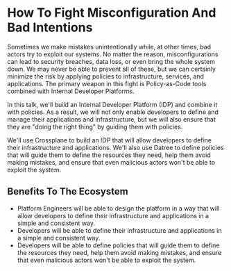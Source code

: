 # How To Fight Misconfiguration And Bad Intentions

Sometimes we make mistakes unintentionally while, at other times, bad actors try to exploit our systems. No matter the reason, misconfigurations can lead to security breaches, data loss, or even bring the whole system down. We may never be able to prevent all of these, but we can certainly minimize the risk by applying policies to infrastructure, services, and applications. The primary weapon in this fight is Policy-as-Code tools combined with Internal Developer Platforms.

In this talk, we'll build an Internal Developer Platform (IDP) and combine it with policies. As a result, we will not only enable developers to define and manage their applications and infrastructure, but we will also ensure that they are "doing the right thing" by guiding them with policies.

We'll use Crossplane to build an IDP that will allow developers to define their infrastructure and applications. We'll also use Datree to define policies that will guide them to define the resources they need, help them avoid making mistakes, and ensure that even malicious actors won't be able to exploit the system.

## Benefits To The Ecosystem

* Platform Engineers will be able to design the platform in a way that will allow developers to define their infrastructure and applications in a simple and consistent way.
* Developers will be able to define their infrastructure and applications in a simple and consistent way.
* Developers will be able to define policies that will guide them to define the resources they need, help them avoid making mistakes, and ensure that even malicious actors won't be able to exploit the system.
